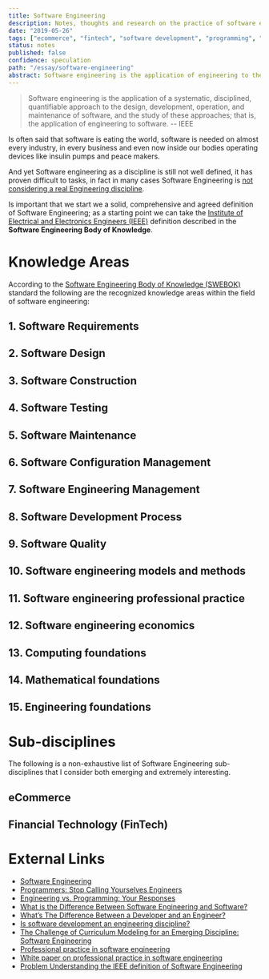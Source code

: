 ```yaml
---
title: Software Engineering
description: Notes, thoughts and research on the practice of software engineering
date: "2019-05-26"
tags: ["ecommerce", "fintech", "software development", "programming", "engineering"]
status: notes
published: false
confidence: speculation
path: "/essay/software-engineering"
abstract: Software engineering is the application of engineering to the development of software in a systematic method. As software expands into new and different fields new specialties and disciplines will emerge, in particular I'm interested on the fields of ecommerce and financial technology.
---
```


>Software engineering is the application of a systematic, disciplined, quantifiable approach to the design, development, operation, and maintenance of software, and the study of these approaches; that is, the application of engineering to software. -- IEEE

Is often said that software is eating the world, software is needed on almost every industry, in every business and even now inside our bodies operating devices like insulin pumps and peace makers. 

And yet Software engineering as a discipline is still not well defined, it has proven difficult to tasks, in fact in many cases Software Engineering is [not considering a real Engineering discipline](https://www.theatlantic.com/technology/archive/2015/11/programmers-should-not-call-themselves-engineers/414271/).

Is important that we start we a solid, comprehensive and agreed definition of Software Engineering; as a starting point we can take the [Institute of Electrical and Electronics Engineers (IEEE)](https://en.wikipedia.org/wiki/Institute_of_Electrical_and_Electronics_Engineers) definition described in the **Software Engineering Body of Knowledge**.

# Knowledge Areas

According to the [Software Engineering Body of Knowledge (SWEBOK)](https://en.wikipedia.org/wiki/Software_Engineering_Body_of_Knowledge) standard the following are the recognized knowledge areas within the field of software engineering:

## 1. Software Requirements

## 2. Software Design 

## 3. Software Construction

## 4. Software Testing

## 5. Software Maintenance 

## 6. Software Configuration Management

## 7. Software Engineering Management

## 8. Software Development Process 

## 9. Software Quality

## 10. Software engineering models and methods

## 11. Software engineering professional practice

## 12. Software engineering economics

## 13. Computing foundations

## 14. Mathematical foundations

## 15. Engineering foundations


# Sub-disciplines

The following is a non-exhaustive list of Software Engineering sub-disciplines that I consider both emerging and extremely interesting.

## eCommerce 

## Financial Technology (FinTech)


# External Links

- [Software Engineering](https://en.wikipedia.org/wiki/Software_engineering)
- [Programmers: Stop Calling Yourselves Engineers](https://www.theatlantic.com/technology/archive/2015/11/programmers-should-not-call-themselves-engineers/414271/)
- [Engineering vs. Programming: Your Responses](https://www.theatlantic.com/notes/2015/11/reader-responses-engineering-vs-programming/415314/)
- [What is the Difference Between Software Engineering and Software?](https://www.computersciencedegreehub.com/faq/what-is-the-difference-between-software-engineering-and-software/)
- [What’s The Difference Between a Developer and an Engineer?](https://hackernoon.com/whats-the-difference-between-a-developer-and-an-engineer-1e7a97fc1bd)
- [Is software development an engineering discipline?](https://softwareengineering.stackexchange.com/questions/111265/is-software-development-an-engineering-discipline)
- [The Challenge of Curriculum Modeling for an Emerging Discipline: Software Engineering](http://citeseerx.ist.psu.edu/viewdoc/download?doi=10.1.1.112.4529&rep=rep1&type=pdf)
- [Professional practice in software engineering](https://engineerscanada.ca/public-policy/issue-statements/professional-practice-in-software-engineering)
- [White paper on professional practice in software engineering](https://engineerscanada.ca/publications/white-paper-on-professional-practice-in-software-engineering)
- [Problem Understanding the IEEE definition of Software Engineering](https://softwareengineering.stackexchange.com/questions/183685/problem-understanding-the-ieee-definition-of-software-engineering)